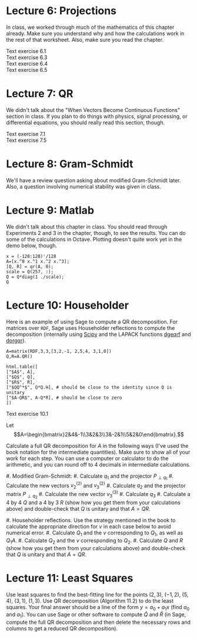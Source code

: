 Lecture 6: Projections
======================

In class, we worked through much of the mathematics of this chapter
already.  Make sure you understand why and how the calculations work
in the rest of that worksheet.  Also, make sure you read the chapter.

<div class="exercise">
Text exercise 6.1
</div>

<div class="exercise">
Text exercise 6.3
</div>

<div class="exercise">
Text exercise 6.4
</div>

<div class="exercise">
Text exercise 6.5
</div>


Lecture 7: QR
======================

We didn't talk about the "When Vectors Become Continuous Functions"
section in class.  If you plan to do things with physics, signal processing, or
differential equations, you should really read this section, though.

<div class="exercise">
Text exercise 7.1
</div>
<div class="exercise">
Text exercise 7.5
</div>

Lecture 8: Gram-Schmidt
=======================

We'll have a review question asking about modified Gram-Schmidt later.
Also, a question involving numerical stability was given in class.

Lecture 9: Matlab
=======================

We didn't talk about this chapter in class.  You should read through
Experiments 2 and 3 in the chapter, though, to see the results.  You
can do some of the calculations in Octave.  Plotting doesn't quite
work yet in the demo below, though.

<octavecell>

```
x = (-128:128)'/128
A=[x.^0 x.^1 x.^2 x.^3];
[Q, R] = qr(A, 0);
scale = Q(257, :);
Q = Q*diag(1 ./scale);
Q
```

</octavecell>

Lecture 10: Householder
=======================

Here is an example of using Sage to compute a QR decomposition.  For
matrices over `RDF`, Sage uses Householder reflections to compute the decomposition
(internally using
[Scipy](http://docs.scipy.org/doc/scipy/reference/generated/scipy.linalg.qr.html)
and the LAPACK functions
[dgeqrf](http://www.netlib.org/lapack/double/dgeqrf.f) and [dorgqr](http://www.netlib.org/lapack/double/dorgqr.f)).

<sagecell>

```
A=matrix(RDF,3,3,[3,2,-1, 2,5,4, 3,1,0])
Q,R=A.QR()

html.table([
["$A$", A],
["$Q$", Q], 
["$R$", R], 
["$QQ^*$", Q*Q.H], # should be close to the identity since Q is unitary
["$A-QR$", A-Q*R], # should be close to zero
])
```

</sagecell>

<div class="exercise">
Text exercise 10.1
</div>

<div class="exercise"> 

<!-- matrix(QQ,4,3,[2,4,-1, 3,2,3, 3,-2,1, 5,2,0]) -->

Let $$A=\begin{bmatrix}2&4&-1\\3&2&3\\3&-2&1\\5&2&0\end{bmatrix}.$$

Calculate a full QR decomposition for $A$ in the following ways (I've
used the book notation for the intermediate quantities).  Make
sure to show all of your work for each step.  You can use a computer
or calculator to do the arithmetic, and you can round off to 4
decimals in intermediate calculations.

#. Modified Gram-Schmidt:
    #. Calculate $q_1$ and the projector $P_{\perp q_1}$
	#. Calculate the new vectors $v^{(2)}_2$ and $v^{(2)}_3$
	#. Calculate $q_2$ and the projector matrix $P_{\perp q_2}$
	#. Calculate the new vector $v^{(3)}_3$
	#. Calculate $q_3$
	#. Calculate a 4 by 4 $Q$ and a 4 by 3 $R$ (show how you get them from your
       calculations above) and double-check that $Q$ is unitary and
       that $A=QR$.
  
#. Householder reflections.  Use the strategy mentioned in the book to
   calculate the appropriate direction for $v$ in each case below to
   avoid numerical error.
    #. Calculate $Q_1$ and the $v$ corresponding to $Q_1$, as well as $Q_1A$.
	#. Calculate $Q_2$ and the $v$ corresponding to $Q_2$.
	#. Calculate $Q$ and $R$ (show how you get them from your
       calculations above) and double-check that $Q$ is unitary and
       that $A=QR$.

</div>

Lecture 11: Least Squares
=========================

<div class="exercise">

Use least squares to find the best-fitting line for the points
$(2,3)$, $(-1,2)$, $(5,4)$, $(3,1)$, $(1,3)$.  Use QR decomposition
(Algorithm 11.2) to do the least squares.  Your final answer
should be a line of the form $y=a_0+a_1x$ (find $a_0$ and $a_1$).  You
can use Sage or other software to compute $\hat Q$ and $\hat R$ (in
Sage, compute the full QR decomposition and then delete the necessary
rows and columns to get a reduced QR decomposition).

</div>
